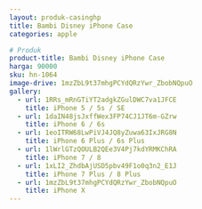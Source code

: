 ```yaml
---
layout: produk-casinghp
title: Bambi Disney iPhone Case
categories: apple

# Produk
product-title: Bambi Disney iPhone Case
harga: 90000
sku: hn-1064
image-drive: 1mzZbL9t37mhgPCYdQRzYwr_ZbobNQpuO
gallery:
  - url: 1RRs_mRnGTiYT2adgkZGulDWC7va1JFCE
    title: iPhone 5 / 5s / SE
  - url: 1daIN48jsJxffWex3FP74CJ1JT6m-GZrw
    title: iPhone 6 / 6s
  - url: 1eoITRW68LwPiVJ4JQ8yZuwa63IxJRG8N
    title: iPhone 6 Plus / 6s Plus
  - url: 1lWrlGTzQOULB2QEe3V4Pj7kdYRMKChRA
    title: iPhone 7 / 8
  - url: 1xLI2_ZhdbAjUSD5pbv49F1o0q3n2_E1J
    title: iPhone 7 Plus / 8 Plus
  - url: 1mzZbL9t37mhgPCYdQRzYwr_ZbobNQpuO
    title: iPhone X
---
```

